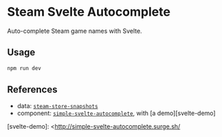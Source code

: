 # Steam Svelte Autocomplete

Auto-complete Steam game names with Svelte.

## Usage

```bash
npm run dev
```

## References

-   data: [`steam-store-snapshots`][steam-data]
-   component: [`simple-svelte-autocomplete`][svelte-component], with [a demo][svelte-demo]

[steam-data]: <https://github.com/woctezuma/steam-store-snapshots>
[svelte-component]: <https://github.com/pstanoev/simple-svelte-autocomplete>
[svelte-demo]: <http://simple-svelte-autocomplete.surge.sh/
